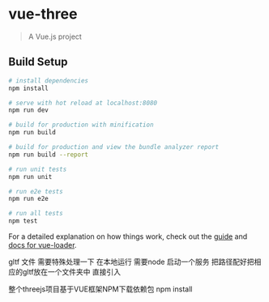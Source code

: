 # vue-three

> A Vue.js project

## Build Setup

``` bash
# install dependencies
npm install

# serve with hot reload at localhost:8080
npm run dev

# build for production with minification
npm run build

# build for production and view the bundle analyzer report
npm run build --report

# run unit tests
npm run unit

# run e2e tests
npm run e2e

# run all tests
npm test
```

For a detailed explanation on how things work, check out the [guide](http://vuejs-templates.github.io/webpack/) and [docs for vue-loader](http://vuejs.github.io/vue-loader).

gltf 文件 需要特殊处理一下 在本地运行 需要node 启动一个服务 把路径配好把相应的gltf放在一个文件夹中 直接引入

整个threejs项目基于VUE框架NPM下载依赖包  npm install
